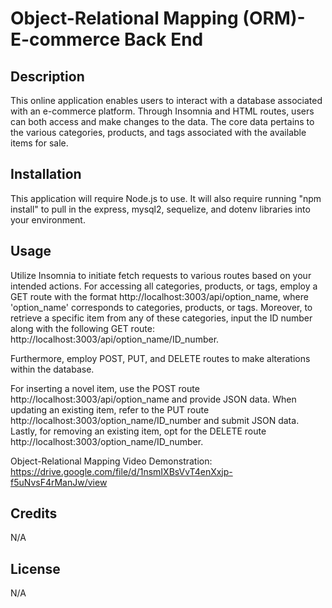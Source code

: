 # Object-Relational Mapping (ORM)- E-commerce Back End


## Description


This online application enables users to interact with a database associated with an e-commerce platform. Through Insomnia and HTML routes, users can both access and make changes to the data. The core data pertains to the various categories, products, and tags associated with the available items for sale.


## Installation

This application will require Node.js to use. It will also require running "npm install" to pull in the express, mysql2, sequelize, and dotenv libraries into your environment.


## Usage

Utilize Insomnia to initiate fetch requests to various routes based on your intended actions. For accessing all categories, products, or tags, employ a GET route with the format http://localhost:3003/api/option_name, where 'option_name' corresponds to categories, products, or tags. Moreover, to retrieve a specific item from any of these categories, input the ID number along with the following GET route: http://localhost:3003/api/option_name/ID_number.

Furthermore, employ POST, PUT, and DELETE routes to make alterations within the database.

For inserting a novel item, use the POST route http://localhost:3003/api/option_name and provide JSON data. When updating an existing item, refer to the PUT route http://localhost:3003/option_name/ID_number and submit JSON data. Lastly, for removing an existing item, opt for the DELETE route http://localhost:3003/option_name/ID_number.


Object-Relational Mapping Video Demonstration: https://drive.google.com/file/d/1nsmIXBsVvT4enXxjp-f5uNvsF4rManJw/view

## Credits

N/A

## License
N/A